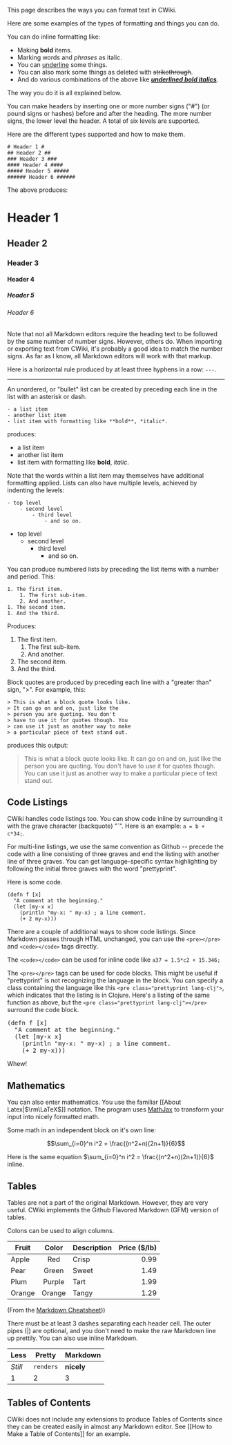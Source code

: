 This page describes the ways you can format text in CWiki.

Here are some examples of the types of formatting and things you can do.

You can do inline formatting like:

* Making **bold** items.
* Marking words and *phrases* as italic.
* You can <u>underline</u> some things.
* You can also mark some things as deleted with ~~strikethrough~~.
* And do various combinations of the above like <u>***underlined bold italics***</u>.

The way you do it is all explained below.

You can make headers by inserting one or more number signs ("#") (or pound signs or hashes) before and after the heading. The more number signs, the lower level the header. A total of six levels are supported.

Here are the different types supported and how to make them.

```
# Header 1 #
## Header 2 ##
### Header 3 ###
#### Header 4 ####
##### Header 5 #####
###### Header 6 ######
```

The above produces:

# Header 1 #
## Header 2 ##
### Header 3 ###
#### Header 4 ####
##### Header 5 #####
###### Header 6 ######

Note that not all Markdown editors require the heading text to be followed by the same number of number signs. However, others do. When importing or exporting text from CWiki, it's probably a good idea to match the number signs. As far as I know, all Markdown editors will work with that markup.

Here is a horizontal rule produced by at least three hyphens in a row: `---`.

---


An unordered, or "bullet" list can be created by preceding each line in the list with an asterisk or dash.

```
- a list item
- another list item
- list item with formatting like **bold**, *italic*.
```
produces:

- a list item
- another list item
- list item with formatting like **bold**, *italic*.

Note that the words within a list item may themselves have additional formatting applied. Lists can also have multiple levels, achieved by indenting the levels:

```
- top level
	- second level
		- third level
			- and so on.
```
- top level
	- second level
		- third level
			- and so on.

You can produce numbered lists by preceding the list items with a number and period. This:

```
1. The first item.
	1. The first sub-item.
	2. And another.
1. The second item.
1. And the third.
```
Produces:

1. The first item.
	1. The first sub-item.
	2. And another.
1. The second item.
1. And the third.

Block quotes are produced by preceding each line with a "greater than" sign, ">". For example, this:

```
> This is what a block quote looks like.
> It can go on and on, just like the
> person you are quoting. You don't
> have to use it for quotes though. You
> can use it just as another way to make
> a particular piece of text stand out.
```

produces this output:

> This is what a block quote looks like.
> It can go on and on, just like the
> person you are quoting. You don't
> have to use it for quotes though. You
> can use it just as another way to make
> a particular piece of text stand out.

## Code Listings

CWiki handles code listings too. You can show code inline by surrounding it with the grave character (backquote) "\`". Here is an example: `a = b + c*34;`.

For multi-line listings, we use the same convention as Github -- precede the code with a line consisting of three graves and end the listing with another line of three graves. You can get language-specific syntax highlighting by following the initial three graves with the word "prettyprint".

Here is some code.

```prettyprint lang-clj
(defn f [x]
  "A comment at the beginning."
  (let [my-x x]
    (println "my-x: " my-x) ; a line comment.
    (+ 2 my-x)))
```

There are a couple of additional ways to show code listings. Since Markdown passes through HTML unchanged, you can use the `<pre></pre>` and `<code></code>` tags directly.

The `<code></code>` can be used for inline code like <code>a37 = 1.5*c2 + 15.346;</code>

The `<pre></pre>`  tags can be used for code blocks. This might be useful if "prettyprint" is not recognizing the language in the block. You can specify a class containing the language like this `<pre class="prettyprint lang-clj">`, which indicates that the listing is in Clojure. Here's a listing of the same function as above, but the `<pre class="prettyprint lang-clj"></pre>` surround the code block.

<pre class="prettyprint lang-clj">(defn f [x]
  "A comment at the beginning."
  (let [my-x x]
    (println "my-x: " my-x) ; a line comment.
    (+ 2 my-x)))
</pre>

Whew!

## Mathematics

You can also enter mathematics. You use the familiar  [[About Latex|$\rm\LaTeX$]] notation. The program uses [MathJax](https://www.mathjax.org/) to transform your input into nicely formatted math.

Some math in an independent block on it's own line:

$$\sum_{i=0}^n i^2 = \frac{(n^2+n)(2n+1)}{6}$$

Here is the same equation $\sum_{i=0}^n i^2 = \frac{(n^2+n)(2n+1)}{6}$
inline.

## Tables ##

Tables are not a part of the original Markdown. However, they are very useful. CWiki implements the Github Flavored Markdown (GFM) version of tables.

Colons can be used to align columns.

| Fruit |  Color | Description | Price ($/lb) |
|-------|:------:|:-----------|-------------:|
| Apple  |   Red  |    Crisp    |         0.99 |
| Pear   |  Green |    Sweet    |         1.49 |
| Plum   | Purple |     Tart    |         1.99 |
| Orange | Orange | Tangy |      1.29

(From the [Markdown Cheatsheet](https://github.com/adam-p/markdown-here/wiki/Markdown-Cheatsheet)))

There must be at least 3 dashes separating each header cell.
The outer pipes (|) are optional, and you don't need to make the 
raw Markdown line up prettily. You can also use inline Markdown.

Less | Pretty | Markdown
--- | --- | ---
*Still* | `renders` | **nicely**
1 | 2 | 3

## Tables of Contents ##

CWiki does not include any extensions to produce Tables of Contents since they can be created easily in almost any Markdown editor. See [[How to Make a Table of Contents]] for an example.

